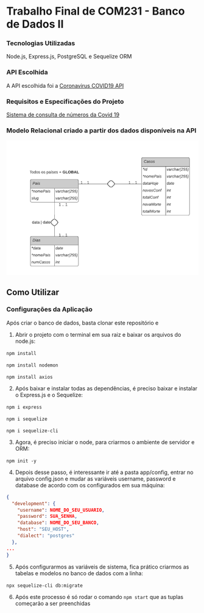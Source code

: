 # Trabalho Final de COM231 - Banco de Dados II



### Tecnologias Utilizadas

Node.js, Express.js, PostgreSQL e Sequelize ORM



### API Escolhida

A API escolhida foi a [Coronavirus COVID19 API](https://documenter.getpostman.com/view/10808728/SzS8rjbc#00030720-fae3-4c72-8aea-ad01ba17adf8)



### Requisitos e Especificações do Projeto

[Sistema de consulta de números da Covid 19](https://docs.google.com/document/d/1WgS0gKXwB_CTDbp02FI_V93y2EwBLtUPGY3cpZZ9K-0/edit?usp=sharing)



### Modelo Relacional criado a partir dos dados disponíveis na API

<img src="./Diagrama_ER_BD.png" alt="Diagrama Modelo Relacional">

## Como Utilizar

### Configurações da Aplicação

Após criar o banco de dados, basta clonar este repositório e

1. Abrir o projeto com o terminal em sua raiz e baixar os arquivos do node.js:

`npm install`

`npm install nodemon`

`npm install axios`

2. Após baixar e instalar todas as dependências, é preciso baixar e instalar o Express.js e o Sequelize:

`npm i express`

`npm i sequelize`

`npm i sequelize-cli`

3. Agora, é preciso iniciar o node, para criarmos o ambiente de servidor e ORM:

`npm init -y`

4. Depois desse passo, é interessante ir até a pasta app/config, entrar no arquivo config.json e mudar as variáveis username, password e database de acordo com os configurados em sua máquina:

```json
{
  "development": {
    "username": NOME_DO_SEU_USUARIO,
    "password": SUA_SENHA,
    "database": NOME_DO_SEU_BANCO,
    "host": "SEU_HOST",
    "dialect": "postgres"
  },
...
}
```

5. Após configurarmos as variáveis de sistema, fica prático criarmos as tabelas e modelos no banco de dados com a linha:

`npx sequelize-cli db:migrate`

6. Após este processo é só rodar o comando `npm start` que as tuplas começarão a ser preenchidas